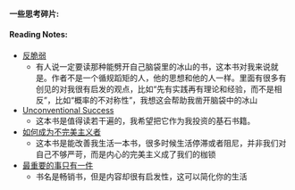 #### 一些思考碎片:


#### Reading Notes:
* [反脆弱](anti_fragile.md)
    * 有人说一定要读那种能劈开自己脑袋里的冰山的书，这本书对我来说就是。作者不是一个循规蹈矩的人，他的思想和他的人一样。里面有很多有创见的对我很有启发的观点，比如“先有实践再有理论和经验，而不是相反”，比如“概率的不对称性”，我想这会帮助我凿开脑袋中的冰山 
* [Unconventional Success](unconventional_success.md)
    * 这本书是值得读若干遍的，我希望把它作为我投资的基石书籍。 
* [如何成为不完美主义者](imperfectism.md)
    * 这本书是能改善我生活一本书，很多时候生活停滞或者阻尼，并非我们对自己不够严苛，而是内心的完美主义成了我们的枷锁 
* [最重要的事只有一件](the_one_thing.md)
    * 书名是畅销书，但是内容却很有启发性，这可以简化你的生活  
